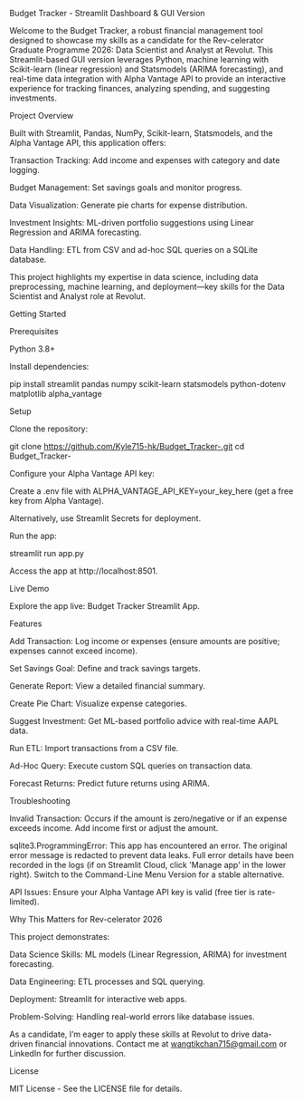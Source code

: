 Budget Tracker - Streamlit Dashboard & GUI Version

Welcome to the Budget Tracker, a robust financial management tool designed to showcase my skills as a candidate for the Rev-celerator Graduate Programme 2026: Data Scientist and Analyst at Revolut. This Streamlit-based GUI version leverages Python, machine learning with Scikit-learn (linear regression) and Statsmodels (ARIMA forecasting), and real-time data integration with Alpha Vantage API to provide an interactive experience for tracking finances, analyzing spending, and suggesting investments.

Project Overview

Built with Streamlit, Pandas, NumPy, Scikit-learn, Statsmodels, and the Alpha Vantage API, this application offers:





Transaction Tracking: Add income and expenses with category and date logging.



Budget Management: Set savings goals and monitor progress.



Data Visualization: Generate pie charts for expense distribution.



Investment Insights: ML-driven portfolio suggestions using Linear Regression and ARIMA forecasting.



Data Handling: ETL from CSV and ad-hoc SQL queries on a SQLite database.

This project highlights my expertise in data science, including data preprocessing, machine learning, and deployment—key skills for the Data Scientist and Analyst role at Revolut.

Getting Started

Prerequisites





Python 3.8+



Install dependencies:

pip install streamlit pandas numpy scikit-learn statsmodels python-dotenv matplotlib alpha_vantage

Setup





Clone the repository:

git clone https://github.com/Kyle715-hk/Budget_Tracker-.git
cd Budget_Tracker-



Configure your Alpha Vantage API key:





Create a .env file with ALPHA_VANTAGE_API_KEY=your_key_here (get a free key from Alpha Vantage).



Alternatively, use Streamlit Secrets for deployment.



Run the app:

streamlit run app.py



Access the app at http://localhost:8501.

Live Demo

Explore the app live: Budget Tracker Streamlit App.

Features





Add Transaction: Log income or expenses (ensure amounts are positive; expenses cannot exceed income).



Set Savings Goal: Define and track savings targets.



Generate Report: View a detailed financial summary.



Create Pie Chart: Visualize expense categories.



Suggest Investment: Get ML-based portfolio advice with real-time AAPL data.



Run ETL: Import transactions from a CSV file.



Ad-Hoc Query: Execute custom SQL queries on transaction data.



Forecast Returns: Predict future returns using ARIMA.

Troubleshooting





Invalid Transaction: Occurs if the amount is zero/negative or if an expense exceeds income. Add income first or adjust the amount.



sqlite3.ProgrammingError: This app has encountered an error. The original error message is redacted to prevent data leaks. Full error details have been recorded in the logs (if on Streamlit Cloud, click 'Manage app' in the lower right). Switch to the Command-Line Menu Version for a stable alternative.



API Issues: Ensure your Alpha Vantage API key is valid (free tier is rate-limited).

Why This Matters for Rev-celerator 2026

This project demonstrates:





Data Science Skills: ML models (Linear Regression, ARIMA) for investment forecasting.



Data Engineering: ETL processes and SQL querying.



Deployment: Streamlit for interactive web apps.



Problem-Solving: Handling real-world errors like database issues.

As a candidate, I’m eager to apply these skills at Revolut to drive data-driven financial innovations. Contact me at wangtikchan715@gmail.com or LinkedIn for further discussion.

License

MIT License - See the LICENSE file for details.
